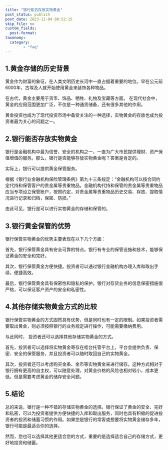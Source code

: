 ```yaml
---
title: "银行能否存放实物黄金"
post_status: publish
post_date: 2023-12-04 08:52:15
skip_file: no
custom_fields: 
  post-format: 
taxonomy:
  category:
        - "faq"
---
```


## 1.黄金存储的历史背景

黄金作为财富的象征，在人类文明历史长河中一直占据着重要的地位。早在公元前6000年，古埃及人就开始使用黄金来装饰各种物品。

在古代，黄金主要用于货币、饰品、牺牲、礼物及宝藏等方面。 在现代社会中，黄金的应用范围更加广泛，不仅是一种通货储备，还有很多其他的作用。

黄金投资也成为了现代投资市场中备受关注的一种选择，实物黄金的存放也成为投资者最为关心的问题之一。

## 2.银行能否存放实物黄金

银行是金融机构中最为信誉、安全的机构之一，一直为广大市民提供理财、资产保值增值的服务。那么，银行是否能够存放实物黄金呢？答案是肯定的。

实际上，银行可以提供黄金保管服务。

根据《银行业金融机构保险管理条例》第九十三条规定：“金融机构可以按合同约定代持和保管客户的贵金属等贵重物品。金融机构代持和保管的贵金属等贵重物品应当专项设立保管账户，按照约定，对贵金属等贵重物品历史交易、存放、提取情况进行记录和归档，保密、防损。”

由此可见，银行是可以进行实物黄金的存储和保管的。

## 3.银行黄金保管的优势

银行保管实物黄金的优势主要表现在以下几个方面：

首先，银行保管黄金具有安全可靠的特点。银行有专业的保管设施和技术，能够保证黄金的安全和完好。

其次，银行保管黄金方便快捷。投资者可以通过银行金融机构办理入库和取出手续，便捷高效。

最后，银行保管黄金具有保密性和隐私的保护。银行对存货业务的信息保密措施很严格，可以保证客户资产的安全和私密性。

## 4.其他存储实物黄金方式的比较

银行保管实物黄金的方式固然具有优势，但是同时也有一定的限制。如果投资者需要取出黄金，则必须按照银行的业务规定进行操作，可能需要缴纳费用。

与此同时， 投资者还可以选择其他存储实物黄金的方式。

首先，投资者可以选择将实物黄金寄存在柜台托管平台上，平台会提供负责、保密、安全的保管服务，并且投资者可以随时取回自己的实物黄金。

其次，投资者还可以考虑购买金条、金币等实物黄金来进行储存。这种方式相对于银行拥有更高的自主权，可以随意处理，对黄金价格的风险也相对较小，成本更低。但是需要考虑黄金的储存安全问题。

## 5.结论

总的来说，银行是一种不错的存储实物黄金的选择。银行保证了黄金的安全、完好和私密，可以为投资者提供方便快捷的入库和取出服务，同时也具有积极的促进投资者的投资和储蓄习惯的作用。如果您是银行的常客或想要将实物黄金储存多年，银行可能是最适合你的选择。

然而，您也可以选择其他更适合您的方式，重要的是选择适合自己的存储方式，更好地投资和储蓄。
